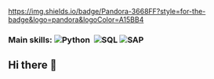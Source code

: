 
 https://img.shields.io/badge/Pandora-3668FF?style=for-the-badge&logo=pandora&logoColor=A15BB4
 
 ### Main skills: ![Python](https://img.shields.io/badge/Python-3776AB?style=for-the-badge&logo=python&logoColor=white)&nbsp; ![SQL](https://img.shields.io/badge/-SQL-0D1117?style=for-the-badge&logo=sql&labelColor=0D1117)&nbsp;![SAP](https://img.shields.io/badge/SAP-0FAAFF?style=for-the-badge&logo=sap&logoColor=white)
## Hi there 👋

<!--
**fecasonato/fecasonato** is a ✨ _special_ ✨ repository because its `README.md` (this file) appears on your GitHub profile.

Here are some ideas to get you started:

- 🔭 I’m currently working on ...
- 🌱 I’m currently learning ...
- 👯 I’m looking to collaborate on ...
- 🤔 I’m looking for help with ...
- 💬 Ask me about ...
- 📫 How to reach me: ...
- 😄 Pronouns: ...
- ⚡ Fun fact: ...
-->
